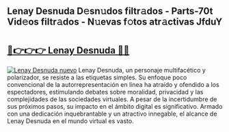 ## Lenay Desnuda D𝚎sn𝚞dos filtr𝚊dos - Parts-70t Vid𝚎os filtr𝚊dos - N𝚞evas f𝚘tos atr𝚊ctivas JfduY

# <h2><a href="http://mb0zgf.tromn.icu/?c=Lenay+Desnuda">🔗👉👉👉 Lenay Desnuda 🔗🔗</a></h2>

[![Lenay Desnuda nuevo](https://i.imgur.com/pEAQMta.gif)](http://mb0zgf.tromn.icu/?c=Lenay+Desnuda)
Lenay Desnuda, un personaje multifacético y polarizador, se resiste a las etiquetas simples. Su enfoque poco convencional de la autorrepresentación en línea ha atraído y ofendido a los espectadores, estimulando debates sobre moralidad, privacidad y las complejidades de las sociedades virtuales. A pesar de la incertidumbre de sus próximos pasos, su impacto en el ámbito digital es significativo. Armado con una dedicación inquebrantable y un atractivo innegable, el alcance de Lenay Desnuda en el mundo virtual es vasto.
